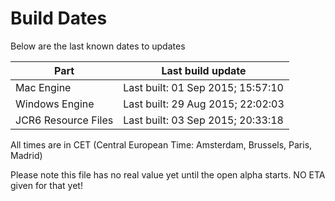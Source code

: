 # Build Dates

Below are the last known dates to updates

Part | Last build update
-----|-----
Mac Engine | Last built: 01 Sep 2015; 15:57:10
Windows Engine | Last built: 29 Aug 2015; 22:02:03
JCR6 Resource Files | Last built: 03 Sep 2015; 20:33:18
All times are in CET (Central European Time: Amsterdam, Brussels, Paris, Madrid)


Please note this file has no real value yet until the open alpha starts. NO ETA given for that yet!
